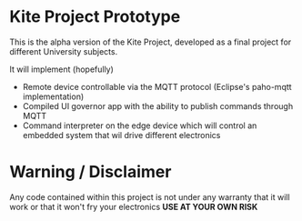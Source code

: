 # Kite Project Prototype

This is the alpha version of the Kite Project, developed as a final project for different University subjects.

It will implement (hopefully)
- Remote device controllable via the MQTT protocol (Eclipse's paho-mqtt implementation)
- Compiled UI governor app with the ability to publish commands through MQTT
- Command interpreter on the edge device which will control an embedded system that wil drive different electronics


# Warning / Disclaimer
Any code contained within this project is not under any warranty that it will work or that it won't fry your electronics
**USE AT YOUR OWN RISK**
